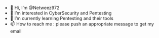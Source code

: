 - 👋 Hi, I’m @Netweez972
- 👀 I’m interested in CyberSecurity and Pentesting
- 🌱 I’m currently learning Pentesting and their tools
- 📫 How to reach me : please push an appropriate message to get my email

<!---
Netweez972/Netweez972 is a ✨ special ✨ repository because its `README.md` (this file) appears on your GitHub profile.
You can click the Preview link to take a look at your changes.
--->
